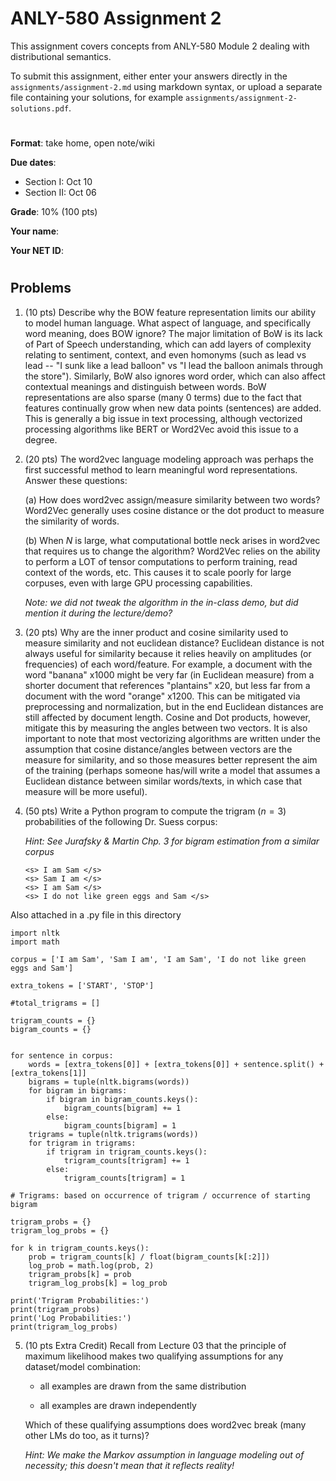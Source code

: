 # ANLY-580 Assignment 2

This assignment covers concepts from ANLY-580 Module 2 dealing with distributional semantics.

To submit this assignment, either enter your answers directly in the `assignments/assignment-2.md` using markdown syntax, or upload a separate file containing your solutions, for example `assignments/assignment-2-solutions.pdf`.

#
**Format**: take home, open note/wiki

**Due dates**:
 
 - Section I: Oct 10
 - Section II: Oct 06

**Grade**: 10% (100 pts)

**Your name**:

**Your NET ID**:

#
## Problems


1. (10 pts) Describe why the BOW feature representation limits our ability to model human language. What aspect of language, and specifically word meaning, does BOW ignore?
The major limitation of BoW is its lack of Part of Speech understanding, which can add layers of complexity relating to sentiment, context, and even homonyms (such as lead vs lead -- "I sunk like a lead balloon" vs "I lead the balloon animals through the store"). Similarly, BoW also ignores word order, which can also affect contextual meanings and distinguish between words. BoW representations are also sparse (many 0 terms) due to the fact that features continually grow when new data points (sentences) are added. This is generally a big issue in text processing, although vectorized processing algorithms like BERT or Word2Vec avoid this issue to a degree. 

2. (20 pts) The word2vec language modeling approach was perhaps the first successful method to learn meaningful word representations. Answer these questions:

    (a) How does word2vec assign/measure similarity between two words?
    Word2Vec generally uses cosine distance or the dot product to measure the similarity of words. 

    (b) When $N$ is large, what computational bottle neck arises in word2vec that requires us to change the algorithm?
    Word2Vec relies on the ability to perform a LOT of tensor computations to perform training, read context of the words, etc. This causes it to scale poorly for large corpuses, even with large GPU processing capabilities.
    
    *Note: we did not tweak the algorithm in the in-class demo, but did mention it during the lecture/demo?*


3. (20 pts) Why are the inner product and cosine similarity used to measure similarity and not euclidean distance?
Euclidean distance is not always useful for similarity because it relies heavily on amplitudes (or frequencies) of each word/feature. For example, a document with the word "banana" x1000 might be very far (in Euclidean measure) from a shorter document that references "plantains" x20, but less far from a document with the word "orange" x1200. This can be mitigated via preprocessing and normalization, but in the end Euclidean distances are still affected by document length. Cosine and Dot products, however, mitigate this by measuring the angles between two vectors. It is also important to note that most vectorizing algorithms are written under the assumption that cosine distance/angles between vectors are the measure for similarity, and so those measures better represent the aim of the training (perhaps someone has/will write a model that assumes a Euclidean distance between similar words/texts, in which case that measure will be more useful).


4. (50 pts) Write a Python program to compute the trigram ($n=3$) probabilities of the following Dr. Suess corpus:

    *Hint: See Jurafsky & Martin Chp. 3 for bigram estimation from a similar corpus*

    ```
    <s> I am Sam </s>
    <s> Sam I am </s>
    <s> I am Sam </s>
    <s> I do not like green eggs and Sam </s>
	```

Also attached in a .py file in this directory
```
import nltk
import math

corpus = ['I am Sam', 'Sam I am', 'I am Sam', 'I do not like green eggs and Sam']

extra_tokens = ['START', 'STOP']

#total_trigrams = []

trigram_counts = {}
bigram_counts = {}


for sentence in corpus:
    words = [extra_tokens[0]] + [extra_tokens[0]] + sentence.split() + [extra_tokens[1]]
    bigrams = tuple(nltk.bigrams(words))
    for bigram in bigrams:
        if bigram in bigram_counts.keys():
            bigram_counts[bigram] += 1
        else:
            bigram_counts[bigram] = 1
    trigrams = tuple(nltk.trigrams(words))
    for trigram in trigrams:
        if trigram in trigram_counts.keys():
            trigram_counts[trigram] += 1
        else:
            trigram_counts[trigram] = 1

# Trigrams: based on occurrence of trigram / occurrence of starting bigram

trigram_probs = {}
trigram_log_probs = {}

for k in trigram_counts.keys():
    prob = trigram_counts[k] / float(bigram_counts[k[:2]])
    log_prob = math.log(prob, 2)
    trigram_probs[k] = prob
    trigram_log_probs[k] = log_prob

print('Trigram Probabilities:')
print(trigram_probs)
print('Log Probabilities:')
print(trigram_log_probs)
```

5. (10 pts Extra Credit) Recall from Lecture 03 that the principle of maximum likelihood makes two qualifying assumptions for any dataset/model combination:

    - all examples are drawn from the same distribution

    - all examples are drawn independently

    Which of these qualifying assumptions does word2vec break (many other LMs do too, as it turns)?

    *Hint: We make the Markov assumption in language modeling out of necessity; this doesn't mean that it reflects reality!*
